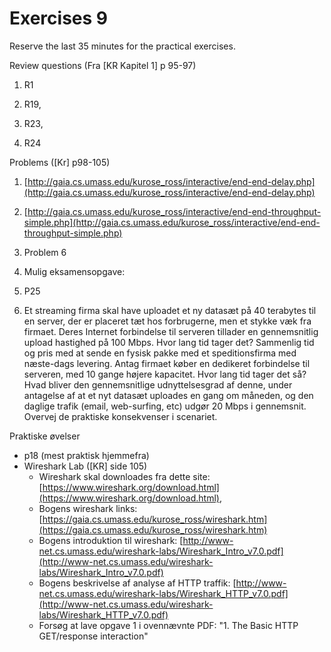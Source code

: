 # Exercises 9

Reserve the last 35 minutes for the practical exercises.

Review questions (Fra [KR Kapitel 1] p 95-97)

1. R1

2. R19,

3. R23,

4. R24

Problems (\[Kr\] p98-105)

1. [http://gaia.cs.umass.edu/kurose_ross/interactive/end-end-delay.php](http://gaia.cs.umass.edu/kurose_ross/interactive/end-end-delay.php)

2. [http://gaia.cs.umass.edu/kurose_ross/interactive/end-end-throughput-simple.php](http://gaia.cs.umass.edu/kurose_ross/interactive/end-end-throughput-simple.php)

3. Problem 6

4. Mulig eksamensopgave:

5. P25

6. Et streaming firma skal have uploadet et ny datasæt på 40 terabytes til en server, der er placeret tæt hos forbrugerne, men et stykke væk fra firmaet. Deres Internet forbindelse til serveren tillader en gennemsnitlig upload hastighed på 100 Mbps.   Hvor lang tid tager det? Sammenlig tid og pris med at sende en fysisk pakke med et speditionsfirma med næste-dags levering. Antag firmaet køber en dedikeret forbindelse til serveren, med 10 gange højere kapacitet. Hvor lang tid tager det så? Hvad bliver den gennemsnitlige udnyttelsesgrad af denne, under antagelse af at et nyt datasæt uploades en gang om måneden, og den daglige trafik (email, web-surfing, etc) udgør 20 Mbps i gennemsnit. Overvej de praktiske konsekvenser i scenariet.

Praktiske øvelser

- p18 (mest praktisk hjemmefra)
- Wireshark Lab (\[KR\] side 105)
    - Wireshark skal downloades fra dette site: [https://www.wireshark.org/download.html](https://www.wireshark.org/download.html), 
    - Bogens wireshark links: [https://gaia.cs.umass.edu/kurose_ross/wireshark.htm](https://gaia.cs.umass.edu/kurose_ross/wireshark.htm)
    - Bogens introduktion til wireshark: [http://www-net.cs.umass.edu/wireshark-labs/Wireshark_Intro_v7.0.pdf](http://www-net.cs.umass.edu/wireshark-labs/Wireshark_Intro_v7.0.pdf)
    - Bogens beskrivelse af analyse af HTTP traffik: [http://www-net.cs.umass.edu/wireshark-labs/Wireshark_HTTP_v7.0.pdf](http://www-net.cs.umass.edu/wireshark-labs/Wireshark_HTTP_v7.0.pdf)
    - Forsøg at lave opgave 1 i ovennævnte PDF: "1. The Basic HTTP GET/response interaction"